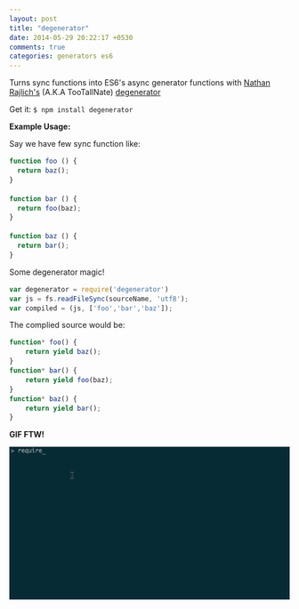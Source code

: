 ```yaml
---
layout: post
title: "degenerator"
date: 2014-05-29 20:22:17 +0530
comments: true
categories: generators es6
---
```


Turns sync functions into ES6's async generator functions with [Nathan Rajlich's](http://n8.io/) (A.K.A TooTallNate) [degenerator](https://www.npmjs.org/package/degenerator)


Get it: `$ npm install degenerator`

__Example Usage:__


Say we have few sync function like:

```javascript
function foo () {
  return baz();
}

function bar () {
  return foo(baz);
}

function baz () {
  return bar();
}
```

Some degenerator magic!

```javascript
var degenerator = require('degenerator')
var js = fs.readFileSync(sourceName, 'utf8');
var compiled = (js, ['foo','bar','baz']);
```

The complied source would be:

```javascript
function* foo() {
    return yield baz();
}
function* bar() {
    return yield foo(baz);
}
function* baz() {
    return yield bar();
}
```

__GIF FTW!__

![degnerator](/images/degenerator/degenerator.gif)
